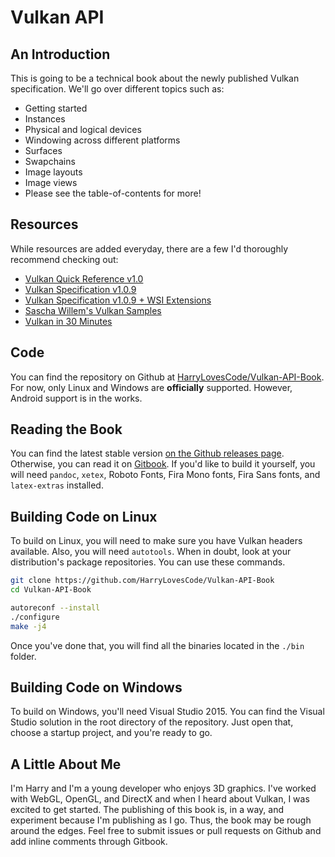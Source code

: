 # Vulkan API

## An Introduction

This is going to be a technical book about the newly published Vulkan specification. We'll go over different topics such as:

- Getting started
- Instances
- Physical and logical devices
- Windowing across different platforms
- Surfaces
- Swapchains
- Image layouts
- Image views
- Please see the table-of-contents for more!

## Resources

While resources are added everyday, there are a few I'd thoroughly recommend checking out:

- [Vulkan Quick Reference v1.0](https://www.khronos.org/files/vulkan10-reference-guide.pdf)
- [Vulkan Specification v1.0.9](https://www.khronos.org/registry/vulkan/specs/1.0/xhtml/vkspec.html)
- [Vulkan Specification v1.0.9 + WSI Extensions](https://www.khronos.org/registry/vulkan/specs/1.0-wsi_extensions/xhtml/vkspec.html)
- [Sascha Willem's Vulkan Samples](https://github.com/SaschaWillems/Vulkan)
- [Vulkan in 30 Minutes](https://renderdoc.org/vulkan-in-30-minutes.html)

## Code

You can find the repository on Github at [HarryLovesCode/Vulkan-API-Book](https://github.com/HarryLovesCode/Vulkan-API-Book). For now, only Linux and Windows are **officially** supported. However, Android support is in the works. 

## Reading the Book

You can find the latest stable version [on the Github releases page](https://github.com/HarryLovesCode/Vulkan-API-Book/releases). Otherwise, you can read it on [Gitbook](https://harrylovescode.gitbooks.io/vulkan-api/content/). If you'd like to build it yourself, you will need `pandoc`, `xetex`, Roboto Fonts, Fira Mono fonts, Fira Sans fonts, and `latex-extras` installed.

## Building Code on Linux

To build on Linux, you will need to make sure you have Vulkan headers available. Also, you will need `autotools`. When in doubt, look at your distribution's package repositories. You can use these commands.

```sh
git clone https://github.com/HarryLovesCode/Vulkan-API-Book
cd Vulkan-API-Book

autoreconf --install
./configure
make -j4
```

Once you've done that, you will find all the binaries located in the `./bin` folder.

## Building Code on Windows

To build on Windows, you'll need Visual Studio 2015. You can find the Visual Studio solution in the root directory of the repository. Just open that, choose a startup project, and you're ready to go.

## A Little About Me

I'm Harry and I'm a young developer who enjoys 3D graphics. I've worked with WebGL, OpenGL, and DirectX and when I heard about Vulkan, I was excited to get started. The publishing of this book is, in a way, and experiment because I'm publishing as I go. Thus, the book may be rough around the edges. Feel free to submit issues or pull requests on Github and add inline comments through Gitbook.
